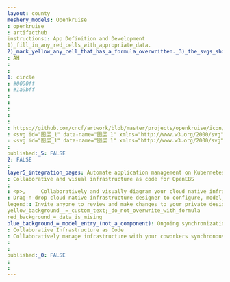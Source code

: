 ```yaml
---
layout: county 
meshery_models: Openkruise
: openkruise
: artifacthub
instructions:: App Definition and Development
1)_fill_in_any_red_cells_with_appropriate_data.
2)_mark_yellow_any_cell_that_has_a_formula_overwritten._3)_the_svgs_shouldn't_have_xml_header_they_are_added_programmatically_through_workflows: Continuous Integration & Delivery
: AH
: 
: 
1: circle
: #0090ff
: #1a9bff
: 
: 
: 
: 
: 
: https://github.com/cncf/artwork/blob/master/projects/openkruise/icon/color/openkruise-icon-color.svg
: <svg id="图层_1" data-name="图层 1" xmlns="http://www.w3.org/2000/svg" xmlns:xlink="http://www.w3.org/1999/xlink" viewBox="0 0 56.69 56.69"><defs><style>.cls-1{fill:url(#未命名的渐变_60);}.cls-2{fill:url(#未命名的渐变_89);}.cls-3{fill:url(#未命名的渐变_43);}</style><linearGradient id="未命名的渐变_60" x1="28.35" y1="54.33" x2="28.35" y2="2" gradientUnits="userSpaceOnUse"><stop offset="0" stop-color="#0071ff"/><stop offset="1" stop-color="#009bff"/></linearGradient><linearGradient id="未命名的渐变_89" x1="11.77" y1="35.48" x2="44.79" y2="35.48" gradientUnits="userSpaceOnUse"><stop offset="0" stop-color="#0050fa"/><stop offset="1" stop-color="#00a0ff" stop-opacity="0"/></linearGradient><linearGradient id="未命名的渐变_43" x1="35.73" y1="41.11" x2="35.73" y2="7.93" gradientUnits="userSpaceOnUse"><stop offset="0" stop-color="#00a0dc"/><stop offset="1" stop-color="#3cfaff"/></linearGradient></defs><title>openkruise</title><path class="cls-1" d="M28.35,2A26.17,26.17,0,1,0,54.51,28.16,26.17,26.17,0,0,0,28.35,2Zm0,35.46a9.3,9.3,0,1,1,9.29-9.3A9.3,9.3,0,0,1,28.36,37.46Z"/><path class="cls-2" d="M43,38.88A16.58,16.58,0,0,1,20.3,32.81l0,0A9.25,9.25,0,0,1,27.6,18.91,16.57,16.57,0,1,0,44.79,37.64,15.58,15.58,0,0,1,43,38.88Z"/><path class="cls-3" d="M49,16.23a16.57,16.57,0,0,0-20.67-7,14.38,14.38,0,0,1,2,1A16.58,16.58,0,0,1,36.4,32.81,6.86,6.86,0,0,1,35.58,34a9.22,9.22,0,0,1-15.37-1.36,1.45,1.45,0,0,0,.09.22A16.58,16.58,0,0,0,49,16.23Z"/></svg>
: <svg id="图层_1" data-name="图层 1" xmlns="http://www.w3.org/2000/svg" xmlns:xlink="http://www.w3.org/1999/xlink" viewBox="0 0 56.69 56.69"><defs><style>.cls-1,.cls-2{fill:#fff;}.cls-2{opacity:0.7;}.cls-3{fill:url(#未命名的渐变_5);}</style><linearGradient id="未命名的渐变_5" x1="11.77" y1="35.48" x2="44.79" y2="35.48" gradientUnits="userSpaceOnUse"><stop offset="0" stop-color="#fff" stop-opacity="0"/><stop offset="1" stop-color="#fff"/></linearGradient></defs><title>openkruise</title><path class="cls-1" d="M28.35,2A26.17,26.17,0,1,0,54.51,28.16,26.17,26.17,0,0,0,28.35,2ZM44.79,37.64A16.58,16.58,0,1,1,27.27,18.91a7.83,7.83,0,0,1,1.09,0,9.28,9.28,0,0,1,8.51,13,16.56,16.56,0,0,0-6.55-21.72,14.38,14.38,0,0,0-2-1A16.58,16.58,0,0,1,44.79,37.64Z"/><path class="cls-2" d="M49,16.16a16.53,16.53,0,0,0-20.69-7,14.38,14.38,0,0,1,2,1A16.54,16.54,0,0,1,36.4,32.79a6.21,6.21,0,0,1-.81,1.13A9.21,9.21,0,0,1,20.2,32.56a2.18,2.18,0,0,0,.09.23A16.61,16.61,0,1,0,49,16.16Z"/><path class="cls-3" d="M43,38.88A16.58,16.58,0,0,1,20.3,32.81s0,0,0,0a9.28,9.28,0,0,1,7.3-13.9A16.57,16.57,0,1,0,44.79,37.64,15.58,15.58,0,0,1,43,38.88Z"/></svg>
: 
published:_5: FALSE
2: FALSE
: 
layer5_integration_pages: Automate application management on Kubernetes (project under CNCF)
: Collaborative and visual infrastructure as code for OpenEBS
: 
: <p>,     Collaboratively and visually diagram your cloud native infrastructure with GitOps-style pipeline integration. Design, test, and manage configuration your Kubernetes-based, containerized applications as a visual topology., </p>, <p>,     Looking for best practice cloud native design and deployment best practices? Choose from thousands of pre-built components in MeshMap. Choose from hundreds of ready-made design patterns by importing templates from Meshery Catalog or use our low code designer, MeshMap, to create and deploy your own cloud native infrastructure designs., </p>
: Drag-n-drop cloud native infrastructure designer to configure, model, and deploy your workloads.
legend:: Invite anyone to review and make changes to your private designs.
yellow_background__=_custom_text;_do_not_overwrite_with_formula
red_background_=_data_is_mising
blue_background_=_model_entry_(not_a_component): Ongoing synchronization of Kubernetes configuration and changes across any number of clusters.
: Collaborative Infrastructure as Code
: Collaboratively manage infrastructure with your coworkers synchronously sharing the same designs.
: 
: 
published:_0: FALSE
: 
: 
---
```

